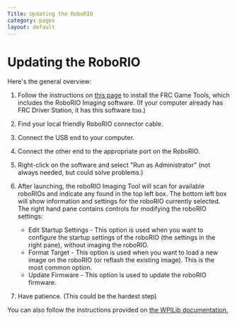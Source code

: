 ```yaml
---
Title: Updating the RoboRIO
category: pages
layout: default
---
```

# Updating the RoboRIO

Here's the general overview:

1. Follow the instructions on [this page](https://docs.wpilib.org/en/stable/docs/zero-to-robot/step-2/frc-game-tools.html#installing-the-frc-game-tools) to install the FRC Game Tools, which includes the RoboRIO Imaging software. (If your computer already has FRC Driver Station, it has this software too.)
2. Find your local friendly RoboRIO connector cable. 
3. Connect the USB end to your computer.
4. Connect the other end to the appropriate port on the RoboRIO.
5. Right-click on the software and select "Run as Administrator" (not always needed, but could solve problems.)
6. After launching, the roboRIO Imaging Tool will scan for available roboRIOs and indicate any found in the top left box. The bottom left box will show information and settings for the roboRIO currently selected. The right hand pane contains controls for modifying the roboRIO settings:

   - Edit Startup Settings - This option is used when you want to configure the startup settings of the roboRIO (the settings in the right pane), without imaging the roboRIO.
   - Format Target - This option is used when you want to load a new image on the roboRIO (or reflash the existing image). This is the most common option.
   - Update Firmware - This option is used to update the roboRIO firmware.
      
7. Have patience. (This could be the hardest step)

You can also follow the instructions provided on [the WPILib documentation.](https://docs.wpilib.org/en/stable/docs/zero-to-robot/step-3/imaging-your-roborio.html)